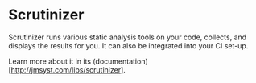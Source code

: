 Scrutinizer
===========

Scrutinizer runs various static analysis tools on your code, collects,
and displays the results for you. It can also be integrated into your CI set-up.

Learn more about it in its (documentation)[http://jmsyst.com/libs/scrutinizer].